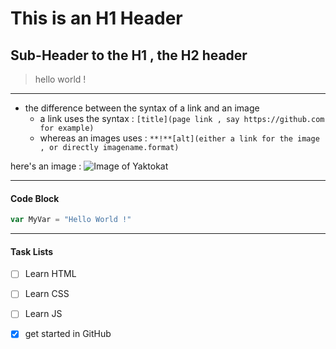 # This is an H1 Header 
## Sub-Header to the H1 , the H2 header

> hello world !

--- 
- the difference between the syntax of a link and an image
  - a link uses the syntax : `[title](page link , say https://github.com for example)`
  - whereas an images uses :  `**!**[alt](either a link for the image , or directly imagename.format)`

here's an image : ![Image of Yaktokat](https://octodex.github.com/images/yaktocat.png)

--- 
#### Code Block

``` javascript
var MyVar = "Hello World !"
```

---

#### Task Lists 

- [ ] Learn HTML
- [ ] Learn CSS
- [ ] Learn JS
- [x] get started in GitHub

